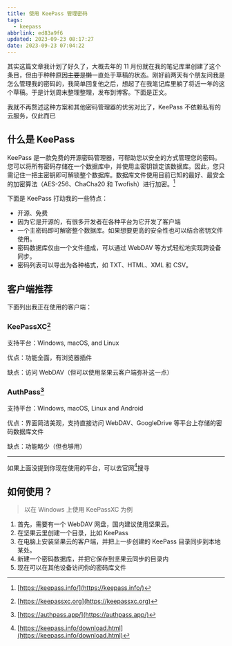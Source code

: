 ```yaml
---
title: 使用 KeePass 管理密码
tags:
  - keepass
abbrlink: ed83a9f6
updated: 2023-09-23 08:17:27
date: 2023-09-23 07:04:22
---
```


其实这篇文章我计划了好久了，大概去年的 11 月份就在我的笔记库里创建了这个条目，但由于种种原因~~主要是懒~~一直处于草稿的状态。刚好前两天有个朋友问我是怎么管理我的密码的，我简单回复他之后，想起了在我笔记库里躺了将近一年的这个草稿。于是计划周末整理整理，发布到博客。下面是正文。

我就不再赘述这种方案和其他密码管理器的优劣对比了，KeePass 不依赖私有的云服务，仅此而已

## 什么是 KeePass

KeePass 是一款免费的开源密码管理器，可帮助您以安全的方式管理您的密码。您可以将所有密码存储在一个数据库中，并使用主密钥锁定该数据库。因此，您只需记住一把主密钥即可解锁整个数据库。数据库文件使用目前已知的最好、最安全的加密算法（AES-256、ChaCha20 和 Twofish）进行加密。[^1]

下面是 KeePass 打动我的一些特点：

- 开源、免费
- 因为它是开源的，有很多开发者在各种平台为它开发了客户端
- 一个主密码即可解密整个数据库。如果想要更高的安全性也可以结合密钥文件使用。
- 密码数据库仅由一个文件组成，可以通过 WebDAV 等方式轻松地实现跨设备同步。
- 密码列表可以导出为各种格式，如 TXT、HTML、XML 和 CSV。

## 客户端推荐

下面列出我正在使用的客户端：

### KeePassXC[^3]

支持平台：Windows, macOS, and Linux

优点：功能全面，有浏览器插件

缺点：访问 WebDAV（但可以使用坚果云客户端弥补这一点）

### AuthPass[^4]

支持平台：Windows, macOS, Linux and Android

优点：界面简洁美观，支持直接访问 WebDAV、GoogleDrive 等平台上存储的密码数据库文件

缺点：功能略少（但也够用）

---

如果上面没提到你现在使用的平台，可以去官网[^2]搜寻

## 如何使用？

> 以在 Windows 上使用 KeePassXC 为例

1. 首先，需要有一个 WebDAV 网盘，国内建议使用坚果云。
2. 在坚果云里创建一个目录，比如 KeePass
3. 在电脑上安装坚果云的客户端，并把上一步创建的 KeePass 目录同步到本地某处。
4. 新建一个密码数据库，并把它保存到坚果云同步的目录内
5. 现在可以在其他设备访问你的密码库文件

[^1]: [https://keepass.info/](https://keepass.info/)
[^2]: [https://keepass.info/download.html](https://keepass.info/download.html)
[^3]: [https://keepassxc.org](https://keepassxc.org)
[^4]: [https://authpass.app/](https://authpass.app/)
